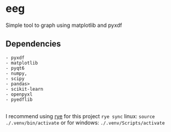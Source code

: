# eeg

Simple tool to graph using matplotlib and pyxdf

## Dependencies

    - pyxdf
    - matplotlib
    - pyqt6
    - numpy,
    - scipy
    - pandas>
    - scikit-learn
    - openpyxl
    - pyedflib

##

I recommend using [rye](https://rye.astral.sh/) for this project
`rye sync`
linux: `source ./.venv/bin/activate` or for windows: `./.venv/Scripts/activate`